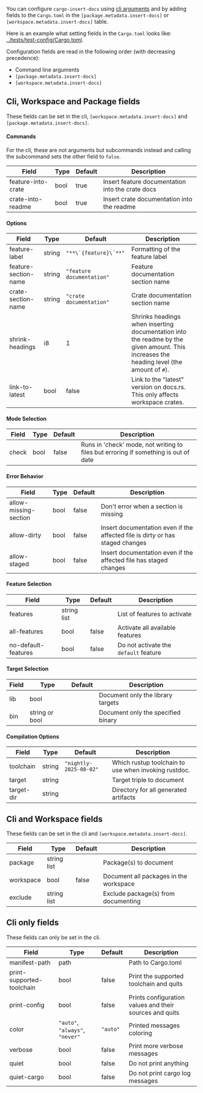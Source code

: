 You can configure `cargo-insert-docs` using [cli arguments](cli.md) and by adding fields to the `Cargo.toml` in the
 `[package.metadata.insert-docs]` or `[workspace.metadata.insert-docs]` table. 

Here is an example what setting fields in the `Cargo.toml` looks like: [../tests/test-config/Cargo.toml](../tests/test-config/Cargo.toml).

Configuration fields are read in the following order (with decreasing precedence):
- Command line arguments
- `[package.metadata.insert-docs]`
- `[workspace.metadata.insert-docs]`

## Cli, Workspace and Package fields

These fields can be set in the cli, `[workspace.metadata.insert-docs]` and `[package.metadata.insert-docs]`.

#### Commands

For the cli, these are not arguments but subcommands instead and calling the subcommand sets the other field to `false`.

|Field|Type|Default|Description|
|---|---|---|---|
|feature-into-crate|bool|true|Insert feature documentation into the crate docs|
|crate-into-readme|bool|true|Insert crate documentation into the readme|

#### Options

|Field|Type|Default|Description|
|---|---|---|---|
|feature-label|string|``"**\`{feature}\`**"``|Formatting of the feature label
|feature-section-name|string|`"feature documentation"`|Feature documentation section name|
|crate-section-name|string|`"crate documentation"`|Crate documentation section name|
|shrink-headings|i8|1|Shrinks headings when inserting documentation into the readme by the given amount. This increases the heading level (the amount of `#`).|
|link-to-latest|bool|false|Link to the "latest" version on docs.rs. This only affects workspace crates.|

#### Mode Selection
|Field|Type|Default|Description|
|---|---|---|---|
|check|bool|false|Runs in 'check' mode, not writing to files but erroring if something is out of date|

#### Error Behavior
|Field|Type|Default|Description|
|---|---|---|---|
|allow-missing-section|bool|false|Don't error when a section is missing
|allow-dirty|bool|false|Insert documentation even if the affected file is dirty or has staged changes
|allow-staged|bool|false|Insert documentation even if the affected file has staged changes

#### Feature Selection
|Field|Type|Default|Description|
|---|---|---|---|
|features|string list||List of features to activate
|all-features|bool|false|Activate all available features
|no-default-features|bool|false|Do not activate the `default` feature

#### Target Selection
|Field|Type|Default|Description|
|---|---|---|---|
|lib|bool||Document only the library targets
|bin|string or bool||Document only the specified binary

#### Compilation Options
|Field|Type|Default|Description|
|---|---|---|---|
|toolchain|string|`"nightly-2025-08-02"`|Which rustup toolchain to use when invoking rustdoc.
|target|string||Target triple to document
|target-dir|string||Directory for all generated artifacts

## Cli and Workspace fields

These fields can be set in the cli and `[workspace.metadata.insert-docs]`.

|Field|Type|Default|Description|
|---|---|---|---|
|package|string list||Package(s) to document
|workspace|bool|false|Document all packages in the workspace
|exclude|string list||Exclude package(s) from documenting

## Cli only fields

These fields can only be set in the cli.

|Field|Type|Default|Description|
|---|---|---|---|
|manifest-path|path||Path to Cargo.toml
|print-supported-toolchain|bool|false|Print the supported toolchain and quits|
|print-config|bool|false|Prints configuration values and their sources and quits|
|color|`"auto"`, `"always"`, `"never"`|`"auto"`|Printed messages coloring|
|verbose|bool|false|Print more verbose messages|
|quiet|bool|false|Do not print anything|
|quiet-cargo|bool|false|Do not print cargo log messages